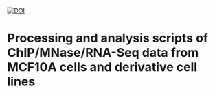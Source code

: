 [![DOI](https://zenodo.org/badge/56828470.svg)](https://zenodo.org/badge/latestdoi/56828470)
# Processing and analysis scripts of ChIP/MNase/RNA-Seq data from MCF10A cells and derivative cell lines
